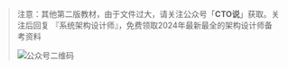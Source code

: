 > 注意：其他第二版教材，由于文件过大，请关注公众号「**CTO说**」获取。关注后回复  『系统架构设计师』，免费领取2024年最新最全的架构设计师备考资料
>
> ![公众号二维码](https://chaidingoss.oss-cn-hangzhou.aliyuncs.com/qrcode.jpg)
